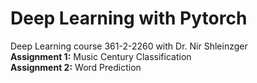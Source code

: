 # Deep Learning with Pytorch
Deep Learning course 361-2-2260 with Dr. Nir Shleinzger<br>
**Assignment 1:** Music Century Classification<br>
**Assignment 2:** Word Prediction
